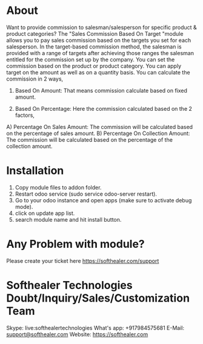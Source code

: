 About
============
Want to provide commission to salesman/salesperson for specific product & product categories? The "Sales Commission Based On Target "module allows you to pay sales commission based on the targets you set for each salesperson. In the target-based commission method, the salesman is provided with a range of targets after achieving those ranges the salesman entitled for the commission set up by the company. You can set the commission based on the product or product category. You can apply target on the amount as well as on a quantity basis. You can calculate the commission in 2 ways,

1) Based On Amount: That means commission calculate based on fixed amount.

2) Based On Percentage: Here the commission calculated based on the 2 factors,

A) Percentage On Sales Amount: The commission will be calculated based on the percentage of sales amount.
B) Percentage On Collection Amount: The commission will be calculated based on the percentage of the collection amount.

Installation
============
1) Copy module files to addon folder.
2) Restart odoo service (sudo service odoo-server restart).
3) Go to your odoo instance and open apps (make sure to activate debug mode).
4) click on update app list.
5) search module name and hit install button.

Any Problem with module?
=====================================
Please create your ticket here https://softhealer.com/support

Softhealer Technologies Doubt/Inquiry/Sales/Customization Team
=====================================
Skype: live:softhealertechnologies
What's app: +917984575681
E-Mail: support@softhealer.com
Website: https://softhealer.com
